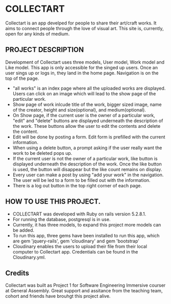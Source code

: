 # COLLECTART
Collectart is an app develped for people to share their art/craft works. It aims to connect people through the love of visual art. This site is, currently, open for any kinds of medium.

## PROJECT DESCRIPTION
Development of Collectart uses three models, User model, Work model and Like model. This app is only accessible for the singed up users. Once an user sings up or logs in, they land in the home page. Navigation is on the top of the page.
- "all works" is an index page where all the uploaded works are displayed. Users can click on an image which will lead to the show page of the particular work.
- Show page of work inlcude title of the work, bigger sized image, name of the creator, height and size(optional), and medium(optional).
- On Show page, if the current user is the owner of a particular work, "edit" and "delete" buttons are displayed underneath the description of the work. These buttons allow the user to edit the contents and delete the content.
- Edit will be done by posting a form. Edit form is prefilled with the current information.
- When using a delete button, a prompt asking if the user really want the work to be deleted pops up.
- If the current user is not the owner of a particular work, like button is displayed underneath the description of the work. Once the like button is used, the button will disappear but the like count remains on display.
- Every user can make a post by using "add your work" in the navigation. The user will be led to a form to be filled out with the information.
- There is a log out button in the top right corner of each page.

## HOW TO USE THIS PROJECT.
- COLLECTART was developed with Ruby on rails version 5.2.8.1.
- For running the database, postgresql is in use.
- Currently, it has three models, to expand this project more models can be added.
- To run this app, three gems have been installed to run this app, which are  gem 'jquery-rails', gem 'cloudinary' and gem 'bootstrap'
- Cloudinary enables the users to upload their file from their local computer to Collectart app. Credentials can be found in the Cloudinary.yml.

## Credits
Collectart was built as Project 1 for Software Engineering Immersive courser at General Assembly. Great support and assitance from the teaching team, cohort and friends have brouhgt this project alive.




